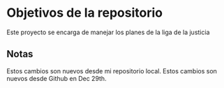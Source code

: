 # Objetivos de la repositorio

Este proyecto se encarga de manejar los planes de la liga de la justicia

## Notas

Estos cambios son nuevos desde mi repositorio local.
Estos cambios son nuevos desde Github en Dec 29th.
